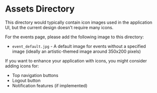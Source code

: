 # Assets Directory

This directory would typically contain icon images used in the application UI, but the current design doesn't require many icons.

For the events page, please add the following image to this directory:

- `event_default.jpg` - A default image for events without a specified image (ideally an artistic-themed image around 350x200 pixels)

If you want to enhance your application with icons, you might consider adding icons for:

- Top navigation buttons
- Logout button
- Notification features (if implemented) 